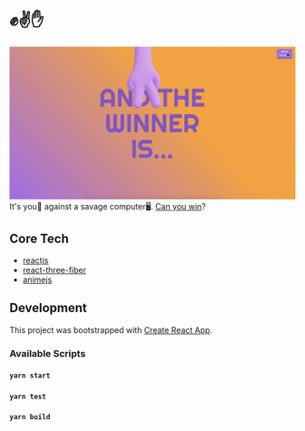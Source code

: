 # ✊✌️✋
![Preview](https://raw.githubusercontent.com/ThomasRutzer/schere-stein-papier/dev/preview.png)
It's you👀 against a savage computer🖥️. [Can you win](https://thomasrutzer.github.io/schere-stein-papier)?


## Core Tech
- [reactjs](https://reactjs.org/)
- [react-three-fiber](https://github.com/pmndrs/react-three-fiber)
- [animejs](https://animejs.com/)

## Development 
This project was bootstrapped with [Create React App](https://github.com/facebook/create-react-app).

### Available Scripts

#### `yarn start`
#### `yarn test`
#### `yarn build`

